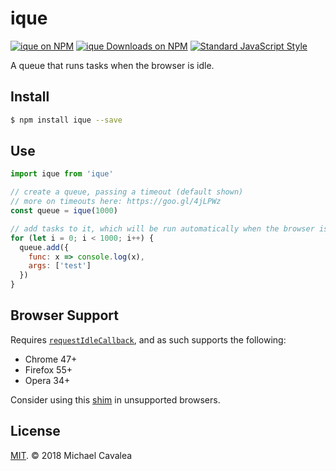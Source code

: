 # ique

[![ique on NPM](https://img.shields.io/npm/v/ique.svg?style=flat-square)](https://www.npmjs.com/package/ique) [![ique Downloads on NPM](https://img.shields.io/npm/dm/ique.svg?style=flat-square)](https://www.npmjs.com/package/ique) [![Standard JavaScript Style](https://img.shields.io/badge/code_style-standard-brightgreen.svg?style=flat-square)](http://standardjs.com/)

A queue that runs tasks when the browser is idle.

## Install

```sh
$ npm install ique --save
```

## Use

```javascript
import ique from 'ique'

// create a queue, passing a timeout (default shown)
// more on timeouts here: https://goo.gl/4jLPWz
const queue = ique(1000)

// add tasks to it, which will be run automatically when the browser is idle
for (let i = 0; i < 1000; i++) {
  queue.add({
    func: x => console.log(x),
    args: ['test']
  })
}
```

## Browser Support

Requires [`requestIdleCallback`](https://developer.mozilla.org/en-US/docs/Web/API/Window/requestIdleCallback), and as such supports the following:

* Chrome 47+
* Firefox 55+
* Opera 34+

Consider using this [shim](https://gist.github.com/paullewis/55efe5d6f05434a96c36) in unsupported browsers.

## License

[MIT](https://opensource.org/licenses/MIT). © 2018 Michael Cavalea
